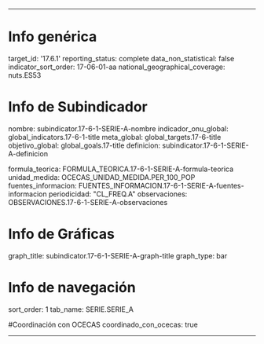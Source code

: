 ---

# Info genérica
target_id: '17.6.1'
reporting_status: complete
data_non_statistical: false
indicator_sort_order: 17-06-01-aa
national_geographical_coverage: nuts.ES53

# Info de Subindicador
nombre: subindicator.17-6-1-SERIE-A-nombre
indicador_onu_global: global_indicators.17-6-1-title
meta_global: global_targets.17-6-title
objetivo_global: global_goals.17-title
definicion: subindicator.17-6-1-SERIE-A-definicion

formula_teorica: FORMULA_TEORICA.17-6-1-SERIE-A-formula-teorica
unidad_medida: OCECAS_UNIDAD_MEDIDA.PER_100_POP
fuentes_informacion: FUENTES_INFORMACION.17-6-1-SERIE-A-fuentes-informacion
periodicidad: "CL_FREQ.A"
observaciones: OBSERVACIONES.17-6-1-SERIE-A-observaciones


# Info de Gráficas
graph_title: subindicator.17-6-1-SERIE-A-graph-title
graph_type: bar

# Info de navegación
sort_order: 1
tab_name: SERIE.SERIE_A

#Coordinación con OCECAS
coordinado_con_ocecas: true

---